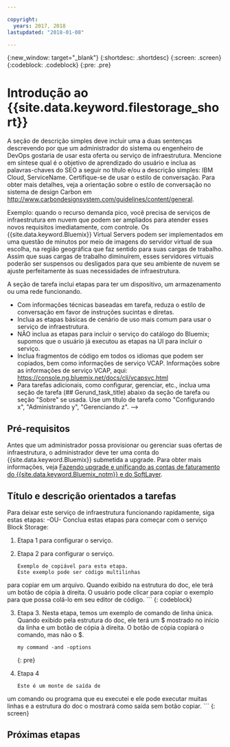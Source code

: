 ```yaml
---

copyright:
  years: 2017, 2018
lastupdated: "2018-01-08"

---
```


{:new_window: target="_blank"}
{:shortdesc: .shortdesc}
{:screen: .screen}
{:codeblock: .codeblock}
{:pre: .pre}


# Introdução ao {{site.data.keyword.filestorage_short}}

A seção de descrição simples deve incluir uma a duas sentenças descrevendo por que um administrador do sistema ou engenheiro de DevOps gostaria de usar esta oferta ou serviço de infraestrutura.
Mencione em síntese qual é o objetivo de aprendizado do usuário e inclua as palavras-chaves do SEO a seguir no título e/ou a descrição simples: IBM Cloud, ServiceName. Certifique-se de usar o estilo de conversação. Para obter mais detalhes, veja a orientação sobre o estilo de conversação no sistema de design Carbon em http://www.carbondesignsystem.com/guidelines/content/general.

Exemplo:
quando o recurso demanda pico, você precisa de serviços de infraestrutura em nuvem que podem ser ampliados para atender esses novos requisitos imediatamente, com controle. Os {{site.data.keyword.Bluemix}} Virtual Servers podem ser implementados em uma questão de minutos por meio de imagens do servidor virtual de sua escolha, na região geográfica que faz sentido para suas cargas de trabalho. Assim que suas cargas de trabalho diminuírem, esses servidores virtuais poderão ser suspensos ou desligados para que seu ambiente de nuvem se ajuste perfeitamente às suas necessidades de infraestrutura.

A seção de tarefa inclui etapas para ter um dispositivo, um armazenamento ou uma rede funcionando.
- Com informações técnicas baseadas em tarefa, reduza o estilo de conversação em favor de instruções sucintas e diretas.
- Inclua as etapas básicas de cenário de uso mais comum para usar o serviço de infraestrutura.
- NÃO inclua as etapas para incluir o serviço do catálogo do Bluemix; supomos que o usuário já executou as etapas na UI para incluir o serviço.
- Inclua fragmentos de código em todos os idiomas que podem ser copiados, bem como informações de serviço VCAP. Informações sobre as informações de serviço VCAP, aqui: https://console.ng.bluemix.net/docs/cli/vcapsvc.html
- Para tarefas adicionais, como configurar, gerenciar, etc., inclua uma seção de tarefa (## Gerund_task_title) abaixo da seção de tarefa ou seção "Sobre" se usada. Use um título de tarefa como "Configurando x", "Administrando y", "Gerenciando z". -->

## Pré-requisitos
Antes que um administrador possa provisionar ou gerenciar suas ofertas de infraestrutura, o administrador deve ter uma conta do {{site.data.keyword.Bluemix}} submetida a upgrade. Para obter mais informações, veja [Fazendo upgrade e unificando as contas de faturamento do {{site.data.keyword.Bluemix_notm}} e do SoftLayer](../docs/admin/softlayerlink.html).

## Título e descrição orientados a tarefas
Para deixar este serviço de infraestrutura funcionando rapidamente, siga estas etapas: -OU-
Conclua estas etapas para começar com o serviço Block Storage:

<!-- Use ordered list markup for the step section. For code examples:
- use three backticks ahead of and after the example (```)
- For copyable code snippet, multi-line, include {: codeblock} following the last set of backticks. A copy button will display in framework in output.
- For copyable command, single line, include {: pre} following the last set of backticks. When displayed, it will show "$" at the beginning of the command example and a copy button, but the copy button will include just the command example.
- For non-copyable output snippet, include {: screen} following the last set of backticks.
 -->

1. Etapa 1 para configurar o serviço.
2. Etapa 2 para configurar o serviço.

	```
	Exemplo de copiável para esta etapa.
	Este exemplo pode ser código multilinhas
para copiar em um arquivo.
	Quando exibido na estrutura do doc,
	ele terá um botão de cópia à direita.
	O usuário pode clicar para copiar o exemplo
para que possa colá-lo em seu editor de código.
	```
	{: codeblock}

3. Etapa 3. Nesta etapa, temos um exemplo de comando de linha única. Quando exibido pela estrutura do doc, ele terá um $ mostrado no início da linha e um botão de cópia à direita. O botão de cópia copiará o comando, mas não o $.

	```
	my command -and -options
	```
	{: pre}

4. Etapa 4
	```
	Este é um monte de saída de
um comando ou programa que eu executei
e ele pode executar muitas linhas
e a estrutura do doc o mostrará como
saída sem botão copiar.
	```
	{: screen}

## Próximas etapas

